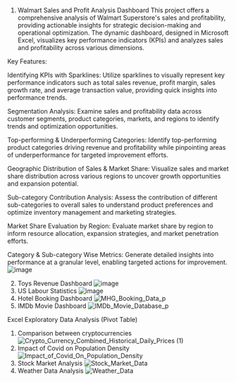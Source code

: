 1. Walmart Sales and Profit Analysis Dashboard
This project offers a comprehensive analysis of Walmart Superstore's sales and profitability, providing actionable insights for strategic decision-making and operational optimization. The dynamic dashboard, designed in Microsoft Excel, visualizes key performance indicators (KPIs) and analyzes sales and profitability across various dimensions.

Key Features:

Identifying KPIs with Sparklines: Utilize sparklines to visually represent key performance indicators such as total sales revenue, profit margin, sales growth rate, and average transaction value, providing quick insights into performance trends.

Segmentation Analysis: Examine sales and profitability data across customer segments, product categories, markets, and regions to identify trends and optimization opportunities.

Top-performing & Underperforming Categories: Identify top-performing product categories driving revenue and profitability while pinpointing areas of underperformance for targeted improvement efforts.

Geographic Distribution of Sales & Market Share: Visualize sales and market share distribution across various regions to uncover growth opportunities and expansion potential.

Sub-category Contribution Analysis: Assess the contribution of different sub-categories to overall sales to understand product preferences and optimize inventory management and marketing strategies.

Market Share Evaluation by Region: Evaluate market share by region to inform resource allocation, expansion strategies, and market penetration efforts.

Category & Sub-category Wise Metrics: Generate detailed insights into performance at a granular level, enabling targeted actions for improvement.
![image](https://github.com/Alfaz4U/Excel_Project/assets/149190672/076db0df-fe4a-4f8a-a11a-2c31fa553fe1)

2. Toys Revenue Dashboard
![image](https://github.com/Alfaz4U/Excel_Project/assets/149190672/ae588eb9-2c32-41b2-81ea-801cc31c42f4)
3. US Labour Statistics
![image](https://github.com/Alfaz4U/Excel_Project/assets/149190672/12a9e2e7-f602-4dc3-9699-2146a9a75da6)
4. Hotel Booking Dashboard
![MHG_Booking_Data_p](https://github.com/Alfaz4U/Excel_Project/assets/149190672/f4db7717-e0c9-48f9-81c7-cbcf69621643)
5. IMDb Movie Dashboard
![IMDb_Movie_Database_p](https://github.com/Alfaz4U/Excel_Project/assets/149190672/316537e6-4580-46f5-823e-69e6126bca22)

Excel Exploratory Data Analysis (Pivot Table)

1. Comparison between cryptocurrencies
![Crypto_Currency_Combined_Historical_Daily_Prices (1)](https://github.com/Alfaz4U/Excel_Project/assets/149190672/d0c1ea7b-9efc-4cd6-8c47-820460f3f71e)
2. Impact of Covid on Population Density
![Impact_of_Covid_On_Population_Density](https://github.com/Alfaz4U/Excel_Project/assets/149190672/da646887-bd7a-47d7-b8b2-b5e411f6561a)
3. Stock Market Analysis
![Stock_Market_Data](https://github.com/Alfaz4U/Excel_Project/assets/149190672/f9df2ea4-00a3-40aa-95f1-fa6b364b744e)
4. Weather Data Analysis
![Weather_Data](https://github.com/Alfaz4U/Excel_Project/assets/149190672/f17d9080-0e69-449d-a65c-0d207926062a)


